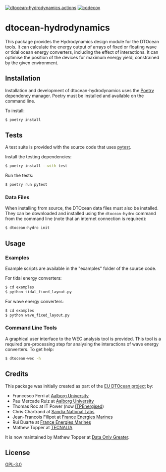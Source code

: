 [![dtocean-hydrodynamics actions](https://github.com/DTOcean/dtocean/actions/workflows/dtocean-hydrodynamics.yml/badge.svg?branch=next)](https://github.com/DTOcean/dtocean/actions/workflows/dtocean-hydrodynamics.yml)
[![codecov](https://img.shields.io/codecov/c/gh/DTOcean/dtocean?token=Y3GR22fUJ8&flag=dtocean-hydrodynamics)](https://app.codecov.io/gh/DTOcean/dtocean?flags%5B0%5D=dtocean-hydrodynamics)

# dtocean-hydrodynamics

This package provides the Hydrodynamics design module for the DTOcean tools.
It can calculate the energy output of arrays of fixed or floating wave or tidal
ocean energy converters, including the effect of interactions. It can optimise
the position of the devices for maximum energy yield, constrained by the given
environment.

## Installation

Installation and development of dtocean-hydrodynamics uses the
[Poetry](https://python-poetry.org/) dependency manager. Poetry must be
installed and available on the command line.

To install:

```sh
$ poetry install
```

## Tests

A test suite is provided with the source code that uses [pytest](https://docs.pytest.org).

Install the testing dependencies:

```sh
$ poetry install --with test
```

Run the tests:

```sh
$ poetry run pytest
```

### Data Files

When installing from source, the DTOcean data files must also be installed.
They can be downloaded and installed using the `dtocean-hydro` command from the
command line (note that an internet connection is required):

```sh
$ dtocean-hydro init
```

## Usage

### Examples

Example scripts are available in the "examples" folder of the source code.

For tidal energy converters:

```sh
$ cd examples
$ python tidal_fixed_layout.py
```

For wave energy converters:

```sh
$ cd examples
$ python wave_fixed_layout.py
```

### Command Line Tools

A graphical user interface to the WEC analysis tool is provided. This tool is a
required pre-processing step for analysing the interactions of wave energy
converters. To get help:

```sh
$ dtocean-wec -h
```

## Credits

This package was initially created as part of the [EU DTOcean project](
https://www.dtoceanplus.eu/About-DTOceanPlus/History) by:

* Francesco Ferri at [Aalborg University](https://www.en.aau.dk/)
* Pau Mercade Ruiz at [Aalborg University](https://www.en.aau.dk/)
* Thomas Roc at IT Power (now [ITPEnergised](http://www.itpenergised.com/))
* Chris Chartrand at [Sandia National Labs](https://www.sandia.gov/)
* Jean-Francois Filipot at [France Energies Marines](https://www.france-energies-marines.org/)
* Rui Duarte at [France Energies Marines](https://www.france-energies-marines.org/)
* Mathew Topper at [TECNALIA](https://www.tecnalia.com)

It is now maintained by Mathew Topper at [Data Only Greater](
https://www.dataonlygreater.com/).

## License

[GPL-3.0](https://choosealicense.com/licenses/gpl-3.0/)
